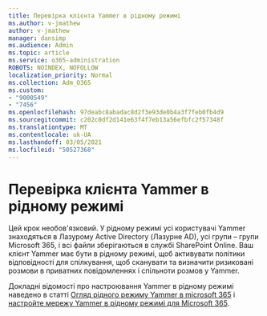 ```yaml
---
title: Перевірка клієнта Yammer в рідному режимі
ms.author: v-jmathew
author: v-jmathew
manager: dansimp
ms.audience: Admin
ms.topic: article
ms.service: o365-administration
ROBOTS: NOINDEX, NOFOLLOW
localization_priority: Normal
ms.collection: Adm_O365
ms.custom:
- "9000549"
- "7456"
ms.openlocfilehash: 97deabc8abadac8d2f3e93de0b4a3f7feb0fb4d9
ms.sourcegitcommit: c202c0df2d141e63f4f7eb13a56efbfc2f57348f
ms.translationtype: MT
ms.contentlocale: uk-UA
ms.lasthandoff: 03/05/2021
ms.locfileid: "50527368"
---
```

# <a name="verify-your-yammer-tenant-is-in-native-mode"></a>Перевірка клієнта Yammer в рідному режимі

Цей крок необов'язковий. У рідному режимі усі користувачі Yammer знаходяться в Лазурому Active Directory (Лазурне AD), усі групи – групи Microsoft 365, і всі файли зберігаються в службі SharePoint Online. Ваш клієнт Yammer має бути в рідному режимі, щоб активувати політики відповідності для спілкування, щоб сканувати та визначити ризиковані розмови в приватних повідомленнях і спільноти розмов у Yammer.  
  
Докладні відомості про настроювання Yammer в рідному режимі наведено в статті [Огляд рідного режиму Yammer в microsoft 365](https://go.microsoft.com/fwlink/?linkid=2129829) і [настройте мережу Yammer в рідному режимі для Microsoft 365](https://go.microsoft.com/fwlink/?linkid=2129772).
